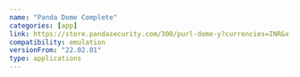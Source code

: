 ```yaml
---
name: "Panda Dome Complete"
categories: [app]
link: https://store.pandasecurity.com/300/purl-dome-y?currencies=INR&x-track=190666&cart=iA01YPDC0S01&language=en&quantity=1&enablecoupon=false&coupon=35OFFMULTIP&x-coupon=35OFFMULTIP&x-market=india&interstitial=NO&tracking=onemonth&affiliate=44134&_ga=2.46346855.1193175216.1683020124-1810859885.1680865580&_gl=1*90uker*_ga*MTgxMDg1OTg4NS4xNjgwODY1NTgw*_ga_P4QYHQWT8T*MTY4MzAyMDEyMy4yLjEuMTY4MzAyMTAxNi42MC4wLjA
compatibility: emulation
versionFrom: "22.02.01"
type: applications
---
```


